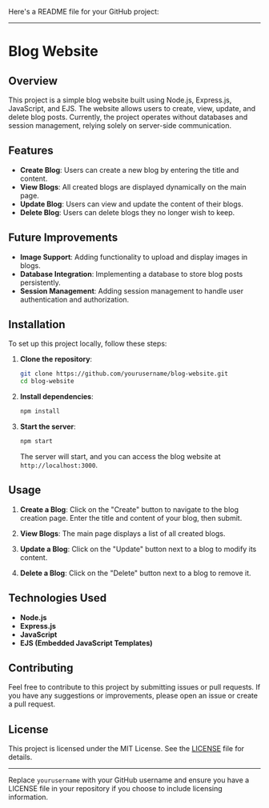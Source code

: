Here's a README file for your GitHub project:

---

# Blog Website

## Overview

This project is a simple blog website built using Node.js, Express.js, JavaScript, and EJS. The website allows users to create, view, update, and delete blog posts. Currently, the project operates without databases and session management, relying solely on server-side communication.

## Features

- **Create Blog**: Users can create a new blog by entering the title and content.
- **View Blogs**: All created blogs are displayed dynamically on the main page.
- **Update Blog**: Users can view and update the content of their blogs.
- **Delete Blog**: Users can delete blogs they no longer wish to keep.

## Future Improvements

- **Image Support**: Adding functionality to upload and display images in blogs.
- **Database Integration**: Implementing a database to store blog posts persistently.
- **Session Management**: Adding session management to handle user authentication and authorization.

## Installation

To set up this project locally, follow these steps:

1. **Clone the repository**:
    ```bash
    git clone https://github.com/yourusername/blog-website.git
    cd blog-website
    ```

2. **Install dependencies**:
    ```bash
    npm install
    ```

3. **Start the server**:
    ```bash
    npm start
    ```
    The server will start, and you can access the blog website at `http://localhost:3000`.

## Usage

1. **Create a Blog**: Click on the "Create" button to navigate to the blog creation page. Enter the title and content of your blog, then submit.

2. **View Blogs**: The main page displays a list of all created blogs.

3. **Update a Blog**: Click on the "Update" button next to a blog to modify its content.

4. **Delete a Blog**: Click on the "Delete" button next to a blog to remove it.

## Technologies Used

- **Node.js**
- **Express.js**
- **JavaScript**
- **EJS (Embedded JavaScript Templates)**

## Contributing

Feel free to contribute to this project by submitting issues or pull requests. If you have any suggestions or improvements, please open an issue or create a pull request.

## License

This project is licensed under the MIT License. See the [LICENSE](LICENSE) file for details.

---

Replace `yourusername` with your GitHub username and ensure you have a LICENSE file in your repository if you choose to include licensing information.
